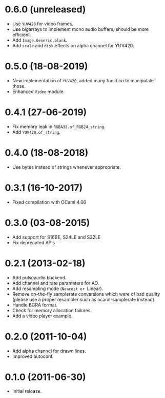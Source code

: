 0.6.0 (unreleased)
=====
- Use `YUV420` for video frames.
- Use bigarrays to implement mono audio buffers, should be more efficient.
- Add `Image.Generic.blank`.
- Add `scale` and `disk` effects on alpha channel for YUV420.

0.5.0 (18-08-2019)
=====
* New implementation of `YUV420`, added many function to manipulate those.
* Enhanced `Video` module.

0.4.1 (27-06-2019)
=====
* Fix memory leak in `RGBA32.of_RGB24_string`.
* Add `YUV420.of_string`.

0.4.0 (18-08-2018)
=====
* Use bytes instead of strings whenever appropriate.

0.3.1 (16-10-2017)
=====
* Fixed compilation with OCaml 4.06

0.3.0 (03-08-2015)
=====
* Add support for S16BE, S24LE and S32LE
* Fix deprecated APIs

0.2.1 (2013-02-18)
=====
* Add pulseaudio backend.
* Add channel and rate parameters for AO.
* Add resampling mode (`Nearest or `Linear).
* Remove on-the-fly samplerate conversions which were of bad quality (please
  use a proper resampler such as ocaml-samplerate instead).
* Handle BGRA format.
* Check for memory allocation failures.
* Add a video player example.

0.2.0 (2011-10-04)
=====
* Add alpha channel for drawn lines.
* Improved autoconf.

0.1.0 (2011-06-30)
=====
* Initial release.
